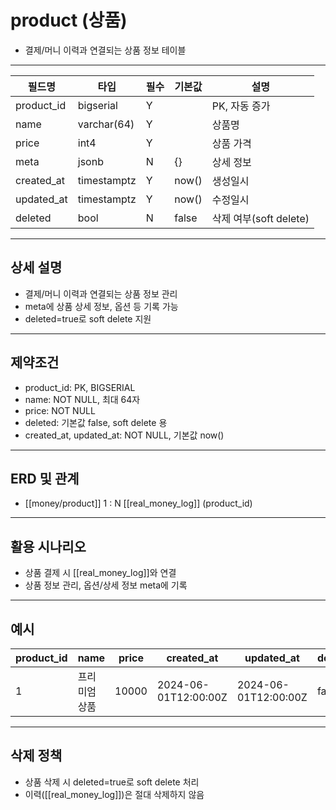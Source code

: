 # product (상품)

- 결제/머니 이력과 연결되는 상품 정보 테이블

---

| 필드명     | 타입        | 필수 | 기본값 | 설명                   |
| ---------- | ----------- | ---- | ------ | ---------------------- |
| product_id | bigserial   | Y    |        | PK, 자동 증가          |
| name       | varchar(64) | Y    |        | 상품명                 |
| price      | int4        | Y    |        | 상품 가격              |
| meta       | jsonb       | N    | {}     | 상세 정보              |
| created_at | timestamptz | Y    | now()  | 생성일시               |
| updated_at | timestamptz | Y    | now()  | 수정일시               |
| deleted    | bool        | N    | false  | 삭제 여부(soft delete) |

---

## 상세 설명

- 결제/머니 이력과 연결되는 상품 정보 관리
- meta에 상품 상세 정보, 옵션 등 기록 가능
- deleted=true로 soft delete 지원

---

## 제약조건

- product_id: PK, BIGSERIAL
- name: NOT NULL, 최대 64자
- price: NOT NULL
- deleted: 기본값 false, soft delete 용
- created_at, updated_at: NOT NULL, 기본값 now()

---

## ERD 및 관계

- [[money/product]] 1 : N [[real_money_log]] (product_id)

---

## 활용 시나리오

- 상품 결제 시 [[real_money_log]]와 연결
- 상품 정보 관리, 옵션/상세 정보 meta에 기록

---

## 예시

| product_id | name          | price | created_at           | updated_at           | deleted |
| ---------- | ------------- | ----- | -------------------- | -------------------- | ------- |
| 1          | 프리미엄 상품 | 10000 | 2024-06-01T12:00:00Z | 2024-06-01T12:00:00Z | false   |

---

## 삭제 정책

- 상품 삭제 시 deleted=true로 soft delete 처리
- 이력([[real_money_log]])은 절대 삭제하지 않음
